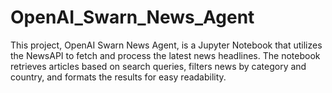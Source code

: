 # OpenAI_Swarn_News_Agent

This project, OpenAI Swarn News Agent, is a Jupyter Notebook that utilizes the NewsAPI to fetch and process the latest news headlines. The notebook retrieves articles based on search queries, filters news by category and country, and formats the results for easy readability.

